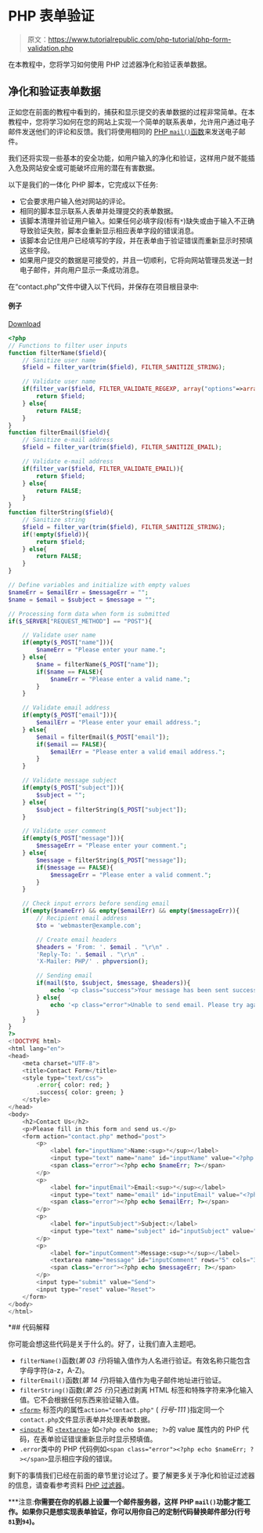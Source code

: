 # PHP 表单验证

> 原文：<https://www.tutorialrepublic.com/php-tutorial/php-form-validation.php>

在本教程中，您将学习如何使用 PHP 过滤器净化和验证表单数据。

## 净化和验证表单数据

正如您在前面的教程中看到的，捕获和显示提交的表单数据的过程非常简单。在本教程中，您将学习如何在您的网站上实现一个简单的联系表单，允许用户通过电子邮件发送他们的评论和反馈。我们将使用相同的 [PHP `mail()`函数](php-send-email.php)来发送电子邮件。

我们还将实现一些基本的安全功能，如用户输入的净化和验证，这样用户就不能插入危及网站安全或可能破坏应用的潜在有害数据。

以下是我们的一体化 PHP 脚本，它完成以下任务:

*   它会要求用户输入他对网站的评论。
*   相同的脚本显示联系人表单并处理提交的表单数据。
*   该脚本清理并验证用户输入。如果任何必填字段(标有`*`)缺失或由于输入不正确导致验证失败，脚本会重新显示相应表单字段的错误消息。
*   该脚本会记住用户已经填写的字段，并在表单由于验证错误而重新显示时预填这些字段。
*   如果用户提交的数据是可接受的，并且一切顺利，它将向网站管理员发送一封电子邮件，并向用户显示一条成功消息。

在“contact.php”文件中键入以下代码，并保存在项目根目录中:

#### 例子

[Download](../examples/bin/download-source.php?topic=php&file=contact "Download Source Code") 

```php
<?php
// Functions to filter user inputs
function filterName($field){
    // Sanitize user name
    $field = filter_var(trim($field), FILTER_SANITIZE_STRING);

    // Validate user name
    if(filter_var($field, FILTER_VALIDATE_REGEXP, array("options"=>array("regexp"=>"/^[a-zA-Z\s]+$/")))){
        return $field;
    } else{
        return FALSE;
    }
}    
function filterEmail($field){
    // Sanitize e-mail address
    $field = filter_var(trim($field), FILTER_SANITIZE_EMAIL);

    // Validate e-mail address
    if(filter_var($field, FILTER_VALIDATE_EMAIL)){
        return $field;
    } else{
        return FALSE;
    }
}
function filterString($field){
    // Sanitize string
    $field = filter_var(trim($field), FILTER_SANITIZE_STRING);
    if(!empty($field)){
        return $field;
    } else{
        return FALSE;
    }
}

// Define variables and initialize with empty values
$nameErr = $emailErr = $messageErr = "";
$name = $email = $subject = $message = "";

// Processing form data when form is submitted
if($_SERVER["REQUEST_METHOD"] == "POST"){

    // Validate user name
    if(empty($_POST["name"])){
        $nameErr = "Please enter your name.";
    } else{
        $name = filterName($_POST["name"]);
        if($name == FALSE){
            $nameErr = "Please enter a valid name.";
        }
    }

    // Validate email address
    if(empty($_POST["email"])){
        $emailErr = "Please enter your email address.";     
    } else{
        $email = filterEmail($_POST["email"]);
        if($email == FALSE){
            $emailErr = "Please enter a valid email address.";
        }
    }

    // Validate message subject
    if(empty($_POST["subject"])){
        $subject = "";
    } else{
        $subject = filterString($_POST["subject"]);
    }

    // Validate user comment
    if(empty($_POST["message"])){
        $messageErr = "Please enter your comment.";     
    } else{
        $message = filterString($_POST["message"]);
        if($message == FALSE){
            $messageErr = "Please enter a valid comment.";
        }
    }

    // Check input errors before sending email
    if(empty($nameErr) && empty($emailErr) && empty($messageErr)){
        // Recipient email address
        $to = 'webmaster@example.com';

        // Create email headers
        $headers = 'From: '. $email . "\r\n" .
        'Reply-To: '. $email . "\r\n" .
        'X-Mailer: PHP/' . phpversion();

        // Sending email
        if(mail($to, $subject, $message, $headers)){
            echo '<p class="success">Your message has been sent successfully!</p>';
        } else{
            echo '<p class="error">Unable to send email. Please try again!</p>';
        }
    }
}
?>
<!DOCTYPE html>
<html lang="en">
<head>
    <meta charset="UTF-8">
    <title>Contact Form</title>
    <style type="text/css">
        .error{ color: red; }
        .success{ color: green; }
    </style>
</head>
<body>
    <h2>Contact Us</h2>
    <p>Please fill in this form and send us.</p>
    <form action="contact.php" method="post">
        <p>
            <label for="inputName">Name:<sup>*</sup></label>
            <input type="text" name="name" id="inputName" value="<?php echo $name; ?>">
            <span class="error"><?php echo $nameErr; ?></span>
        </p>
        <p>
            <label for="inputEmail">Email:<sup>*</sup></label>
            <input type="text" name="email" id="inputEmail" value="<?php echo $email; ?>">
            <span class="error"><?php echo $emailErr; ?></span>
        </p>
        <p>
            <label for="inputSubject">Subject:</label>
            <input type="text" name="subject" id="inputSubject" value="<?php echo $subject; ?>">
        </p>
        <p>
            <label for="inputComment">Message:<sup>*</sup></label>
            <textarea name="message" id="inputComment" rows="5" cols="30"><?php echo $message; ?></textarea>
            <span class="error"><?php echo $messageErr; ?></span>
        </p>
        <input type="submit" value="Send">
        <input type="reset" value="Reset">
    </form>
</body>
</html>
```

  *## 代码解释

你可能会想这些代码是关于什么的。好了，让我们直入主题吧。

*   `filterName()`函数(*第 03 行*)将输入值作为人名进行验证。有效名称只能包含字母字符(a-z，A-Z)。
*   `filterEmail()`函数(*第 14 行*)将输入值作为电子邮件地址进行验证。
*   `filterString()`函数(*第 25 行*)只通过剥离 HTML 标签和特殊字符来净化输入值。它不会根据任何东西来验证输入值。
*   [`<form>`](../html-reference/html-form-tag.php) 标签内的属性`action="contact.php"` ( *行号-111* )指定同一个`contact.php`文件显示表单并处理表单数据。
*   [`<input>`](../html-reference/html-input-tag.php) 和 [`<textarea>`](../html-reference/html-textarea-tag.php) 如`<?php echo $name; ?>`的 value 属性内的 PHP 代码，在表单验证错误重新显示时显示预填值。
*   `.error`类中的 PHP 代码例如`<span class="error"><?php echo $nameErr; ?></span>`显示相应字段的错误。

剩下的事情我们已经在前面的章节里讨论过了。要了解更多关于净化和验证过滤器的信息，请查看参考资料 [PHP 过滤器](../php-reference/php-filters.php)。

 ***注意:**你需要在你的机器上设置一个邮件服务器，这样 PHP `mail()`功能才能工作。如果你只是想实现表单验证，你可以用你自己的定制代码替换邮件部分(行号`81`到`94`)。**